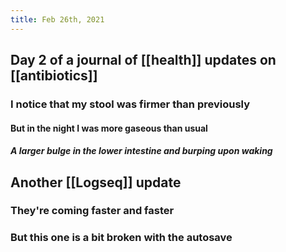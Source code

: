```yaml
---
title: Feb 26th, 2021
---
```


## Day 2 of a journal of [[health]] updates on [[antibiotics]]
### I notice that my stool was firmer than previously
#### But in the night I was more gaseous than usual
##### A larger bulge in the lower intestine and burping upon waking
## Another [[Logseq]] update
### They're coming faster and faster
### But this one is a bit broken with the autosave
